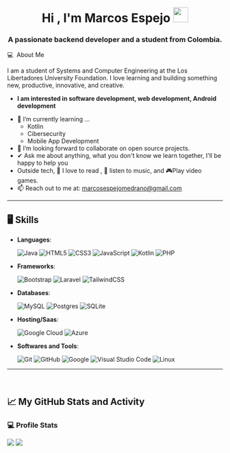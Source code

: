 <h1 align="center"><b>Hi , I'm Marcos Espejo </b><img src="https://media.giphy.com/media/hvRJCLFzcasrR4ia7z/giphy.gif" width="35"></h1>

<h3 font-size="20" align="center">A passionate backend developer and a student from Colombia.</h3>

💻 &nbsp;About Me 

I am a student of Systems and Computer Engineering at the Los Libertadores University Foundation. I love learning and building something new, productive, innovative, and creative.
* **I am interested in software development, web development, Android development**
- 🌱 I’m currently learning ...
  - Kotlin
  - Cibersecurity
  - Mobile App Development
- 👯 I’m looking forward to collaborate on open source projects.
- ✔ Ask me about anything, what you don't know we learn together, I'll be happy to help you<br>
- Outside tech, 📖 I love to read , 🎵 listen to music, and 🎮Play video games.
- 📫 Reach out to me at: <a href="marcosespejomedrano@gmail.com">marcosespejomedrano@gmail.com</a>
---------------------------------------------------------------------------------------------------------------------

<h2> 🖥️ Skills</h2>

<p align="center">

- **Languages**:
    
   ![Java](https://img.shields.io/badge/java-%23ED8B00.svg?style=for-the-badge&logo=openjdk&logoColor=white)
  ![HTML5](https://img.shields.io/badge/HTML5%20-%23E34F26.svg?style=for-the-badge&logo=html5&logoColor=white)
   	![CSS3](https://img.shields.io/badge/css3-%231572B6.svg?style=for-the-badge&logo=css3&logoColor=white)
   ![JavaScript](https://img.shields.io/badge/JavaScript%20-%23F7DF1E.svg?style=for-the-badge&logo=javascript&logoColor=black)
  ![Kotlin](https://img.shields.io/badge/kotlin-%237F52FF.svg?style=for-the-badge&logo=kotlin&logoColor=white)
  ![PHP](https://img.shields.io/badge/php-%23777BB4.svg?style=for-the-badge&logo=php&logoColor=white)

- **Frameworks**:

  ![Bootstrap](https://img.shields.io/badge/bootstrap-%238511FA.svg?style=for-the-badge&logo=bootstrap&logoColor=white)
  ![Laravel](https://img.shields.io/badge/laravel-%23FF2D20.svg?style=for-the-badge&logo=laravel&logoColor=white)
  ![TailwindCSS](https://img.shields.io/badge/tailwindcss-%2338B2AC.svg?style=for-the-badge&logo=tailwind-css&logoColor=white)

- **Databases**:

   ![MySQL](https://img.shields.io/badge/mysql-4479A1.svg?style=for-the-badge&logo=mysql&logoColor=white)
  ![Postgres](https://img.shields.io/badge/postgres-%23316192.svg?style=for-the-badge&logo=postgresql&logoColor=white)
  ![SQLite](https://img.shields.io/badge/sqlite-%2307405e.svg?style=for-the-badge&logo=sqlite&logoColor=white)

- **Hosting/Saas**:

  ![Google Cloud](https://img.shields.io/badge/GoogleCloud-%234285F4.svg?style=for-the-badge&logo=google-cloud&logoColor=white)
  ![Azure](https://img.shields.io/badge/azure-%230072C6.svg?style=for-the-badge&logo=microsoftazure&logoColor=white)

- **Softwares and Tools**:

    ![Git](https://img.shields.io/badge/git-%23F05033.svg?style=for-the-badge&logo=git&logoColor=white)
    ![GitHub](https://img.shields.io/badge/github-%23121011.svg?style=for-the-badge&logo=github&logoColor=white)
    ![Google](https://img.shields.io/badge/google-%234285F4.svg?style=for-the-badge&logo=google&logoColor=white)
    ![Visual Studio Code](https://img.shields.io/badge/Visual%20Studio%20Code-0078d7.svg?style=for-the-badge&logo=visual-studio-code&logoColor=white)
    ![Linux](https://img.shields.io/badge/Linux-FCC624?style=for-the-badge&logo=linux&logoColor=black) 

---------------------------------------------------------------------------------------------------------------------
</p>

<br>

## 📈 My GitHub Stats and Activity

### 💻 Profile Stats

[![](https://github-readme-stats.vercel.app/api?username=MarcosEspejo&show_icons=true&theme=tokyonight&hide_border=true&locale=en)](https://github.com/MarcosEspejo)
[![](https://github-readme-streak-stats.herokuapp.com/?user=MarcosEspejo&theme=material-palenight)](https://github.com/MarcosEspejo)

